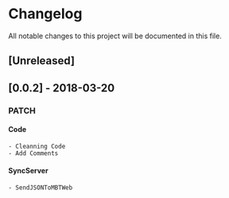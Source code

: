 # Changelog
All notable changes to this project will be documented in this file.

## [Unreleased]

## [0.0.2] - 2018-03-20

### PATCH
  #### Code
    - Cleanning Code
    - Add Comments
  
  #### SyncServer
    - SendJSONToMBTWeb